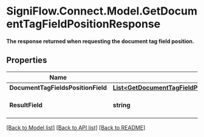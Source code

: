 # SigniFlow.Connect.Model.GetDocumentTagFieldPositionResponse
#### The response returned when requesting the document tag field position.

## Properties

Name | Type | Description | Notes
------------ | ------------- | ------------- | -------------
**DocumentTagFieldsPositionField** | [**List&lt;GetDocumentTagFieldPositionResponseDocumentTagFieldsPositionField&gt;**](GetDocumentTagFieldPositionResponseDocumentTagFieldsPositionField.md) |  | 
**ResultField** | **string** | Displays the result of the call. | 

[[Back to Model list]](../README.md#documentation-for-models) [[Back to API list]](../README.md#documentation-for-api-endpoints) [[Back to README]](../README.md)

